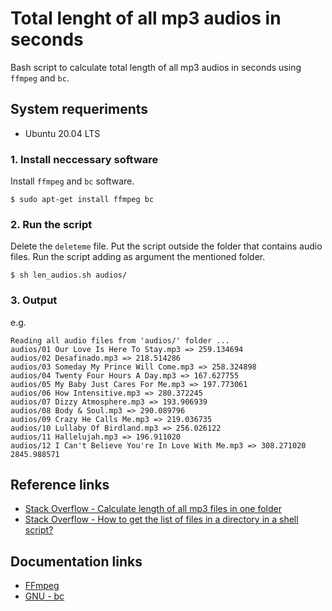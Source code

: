 # Total lenght of all mp3 audios in seconds
Bash script to calculate total length of all mp3 audios in seconds using `ffmpeg` and `bc`.

## System requeriments
* Ubuntu 20.04 LTS

### 1. Install neccessary software
Install `ffmpeg` and `bc` software.
```
$ sudo apt-get install ffmpeg bc
```

### 2. Run the script
Delete the `deleteme` file. Put the script outside the folder that contains audio files. Run the script adding as argument the mentioned folder.
```
$ sh len_audios.sh audios/
```

### 3. Output
e.g.
```
Reading all audio files from 'audios/' folder ...
audios/01 Our Love Is Here To Stay.mp3 => 259.134694
audios/02 Desafinado.mp3 => 218.514286
audios/03 Someday My Prince Will Come.mp3 => 258.324898
audios/04 Twenty Four Hours A Day.mp3 => 167.627755
audios/05 My Baby Just Cares For Me.mp3 => 197.773061
audios/06 How Intensitive.mp3 => 280.372245
audios/07 Dizzy Atmosphere.mp3 => 193.906939
audios/08 Body & Soul.mp3 => 290.089796
audios/09 Crazy He Calls Me.mp3 => 219.036735
audios/10 Lullaby Of Birdland.mp3 => 256.026122
audios/11 Hallelujah.mp3 => 196.911020
audios/12 I Can't Believe You're In Love With Me.mp3 => 308.271020
2845.988571
```

## Reference links
* [Stack Overflow - Calculate length of all mp3 files in one folder](https://stackoverflow.com/questions/45535938/bash-calculate-length-of-all-mp3-files-in-one-folder)
* [Stack Overflow - How to get the list of files in a directory in a shell script?](https://stackoverflow.com/questions/2437452/how-to-get-the-list-of-files-in-a-directory-in-a-shell-script)

## Documentation links
* [FFmpeg](https://ffmpeg.org/)
* [GNU - bc](https://www.gnu.org/software/bc/)
